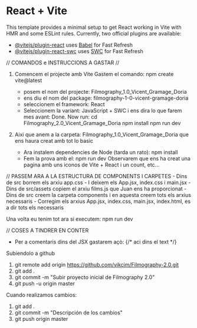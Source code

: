 # React + Vite
This template provides a minimal setup to get React working in Vite with HMR and some ESLint rules.
Currently, two official plugins are available:
- [@vitejs/plugin-react](https://github.com/vitejs/vite-plugin-react/blob/main/packages/plugin-react/README.md) uses [Babel](https://babeljs.io/) for Fast Refresh
- [@vitejs/plugin-react-swc](https://github.com/vitejs/vite-plugin-react-swc) uses [SWC](https://swc.rs/) for Fast Refresh

// COMANDOS e INSTRUCCIONS A GASTAR //
1) Comencem el projecte amb Vite
Gastem el comando: npm create vite@latest
    - posem el nom del projecte: Filmography_1.0_Vicent_Gramage_Doria
    - ens diu el nom del package: filmography-1-0-vicent-gramage-doria
    - seleccionem el framework: React
    - Seleccionem la variant: JavaScript + SWC
i ens dira lo que farem mes avant:
    Done. Now run:
    cd Filmography_2.0_Vicent_Gramage_Doria
    npm install
    npm run dev

2) Aixi que anem a la carpeta: Filmography_1.0_Vicent_Gramage_Doria que ens haura creat amb tot lo basic
    - Ara instalem dependencies de Node (tarda un rato): npm install
    - Fem la prova amb el: npm run dev
Observarem que ens ha creat una pagina amb uns iconos de Vite + React i un count, etc...

// PASSEM ARA A LA ESTRUCTURA DE COMPONENTS I CARPETES
    - Dins de src borrem els arxiu app.css
    - I deixem els App.jsx, index.css i main.jsx
    - Dins de src/assets copiem el arxiu films.js que Juan ens ha proporcionat
    - Dins de src creem la carpeta components i en aquesta creem tots els arxius necessaris
    - Corregim els arxius App.jsx, index.css, main.jsx, index.html, es a dir tots els necessaris

Una volta eu tenim tot ara si executem: npm run dev

// COSES A TINDRER EN CONTER
- Per a comentaris dins del JSX gastarem açò: {/* aci dins el text */}

Subiendolo a github
1) git remote add origin https://github.com/vikcim/Filmography-2.0.git
2) git add .
3) git commit -m "Subir proyecto inicial de Filmography 2.0"
4) git push -u origin master

Cuando realizamos cambios:
1) git add .
2) git commit -m "Descripción de los cambios"
3) git push origin master

